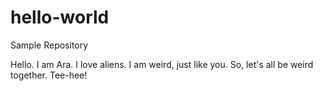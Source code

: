 # hello-world
Sample Repository

Hello. I am Ara. I love aliens. I am weird, just like you. So, let's all be weird together. Tee-hee!
